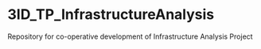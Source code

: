 # 3ID_TP_InfrastructureAnalysis
Repository for co-operative development of Infrastructure Analysis Project
